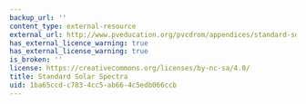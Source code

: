 ```yaml
---
backup_url: ''
content_type: external-resource
external_url: http://www.pveducation.org/pvcdrom/appendices/standard-solar-spectra
has_external_licence_warning: true
has_external_license_warning: true
is_broken: ''
license: https://creativecommons.org/licenses/by-nc-sa/4.0/
title: Standard Solar Spectra
uid: 1ba65ccd-c783-4cc5-ab66-4c5edb066ccb
---
```


